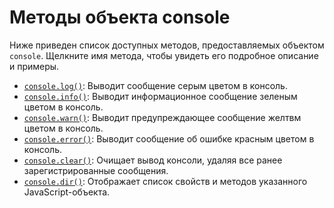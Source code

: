 # Методы объекта <b>сonsole</b>
Ниже приведен список доступных методов, предоставляемых объектом `console`. Щелкните имя метода, чтобы увидеть его подробное описание и примеры.

- [`console.log()`](log.md): Выводит сообщение серым цветом в консоль.
- [`console.info()`](info.md): Выводит информационное сообщение зеленым цветом в консоль.
- [`console.warn()`](warn.md): Выводит предупреждающее сообщение желтвм цветом в консоль.
- [`console.error()`](error.md): Выводит сообщение об ошибке красным цветом в консоль.
- [`console.clear()`](clear.md): Очищает вывод консоли, удаляя все ранее зарегистрированные сообщения.
- [`console.dir()`](dir.md): Отображает список свойств и методов указанного JavaScript-объекта.
